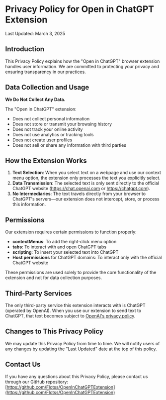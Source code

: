 # Privacy Policy for Open in ChatGPT Extension

Last Updated: March 3, 2025

## Introduction

This Privacy Policy explains how the "Open in ChatGPT" browser extension handles user information. We are committed to protecting your privacy and ensuring transparency in our practices.

## Data Collection and Usage

**We Do Not Collect Any Data.**

The "Open in ChatGPT" extension:
- Does not collect personal information
- Does not store or transmit your browsing history
- Does not track your online activity
- Does not use analytics or tracking tools
- Does not create user profiles
- Does not sell or share any information with third parties

## How the Extension Works

1. **Text Selection**: When you select text on a webpage and use our context menu option, the extension only processes the text you explicitly select.
2. **Data Transmission**: The selected text is only sent directly to the official ChatGPT website (https://chat.openai.com or https://chatgpt.com).
3. **No Intermediaries**: The text travels directly from your browser to ChatGPT's servers—our extension does not intercept, store, or process this information.

## Permissions

Our extension requires certain permissions to function properly:
- **contextMenus**: To add the right-click menu option
- **tabs**: To interact with and open ChatGPT tabs
- **scripting**: To insert your selected text into ChatGPT
- **Host permissions** for ChatGPT domains: To interact only with the official ChatGPT website

These permissions are used solely to provide the core functionality of the extension and not for data collection purposes.

## Third-Party Services

The only third-party service this extension interacts with is ChatGPT (operated by OpenAI). When you use our extension to send text to ChatGPT, that text becomes subject to [OpenAI's privacy policy](https://openai.com/privacy/).

## Changes to This Privacy Policy

We may update this Privacy Policy from time to time. We will notify users of any changes by updating the "Last Updated" date at the top of this policy.

## Contact Us

If you have any questions about this Privacy Policy, please contact us through our GitHub repository:
[https://github.com/Flotss/OpenInChatGPTExtension](https://github.com/Flotss/OpenInChatGPTExtension)